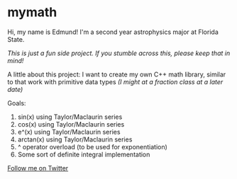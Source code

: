 # mymath
Hi, my name is Edmund!
I'm a second year astrophysics major at Florida State.

_This is just a fun side project._
_If you stumble across this, please keep that in mind!_

A little about this project:
I want to create my own C++ math library, similar to <cmath>
that work with primitive data types
_(I might at a fraction class at a later date)_

Goals:
1. sin(x) using Taylor/Maclaurin series
2. cos(x) using Taylor/Maclaurin series
3. e^(x) using Taylor/Maclaurin series
4. arctan(x) using Taylor/Maclaurin series
5. ^ operator overload (to be used for exponentiation)
6. Some sort of definite integral implementation

[Follow me on Twitter](https://twitter.com/edmvndd)
